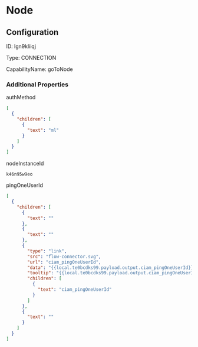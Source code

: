 # Node
## Configuration
ID:  lgn9kliiqj

Type: CONNECTION 

CapabilityName: goToNode






### Additional Properties
authMethod
```json 
[
  {
    "children": [
      {
        "text": "ml"
      }
    ]
  }
]
```


nodeInstanceId
```string 
k46n95w9eo
```


pingOneUserId
```json 
[
  {
    "children": [
      {
        "text": ""
      },
      {
        "text": ""
      },
      {
        "type": "link",
        "src": "flow-connector.svg",
        "url": "ciam_pingOneUserId",
        "data": "{{local.te0bcdks99.payload.output.ciam_pingOneUserId}}",
        "tooltip": "{{local.te0bcdks99.payload.output.ciam_pingOneUserId}}",
        "children": [
          {
            "text": "ciam_pingOneUserId"
          }
        ]
      },
      {
        "text": ""
      }
    ]
  }
]
```




